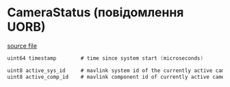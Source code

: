 # CameraStatus (повідомлення UORB)

[source file](https://github.com/PX4/PX4-Autopilot/blob/main/msg/CameraStatus.msg)

```c
uint64 timestamp		# time since system start (microseconds)

uint8 active_sys_id		# mavlink system id of the currently active camera
uint8 active_comp_id 	# mavlink component id of currently active camera

```
